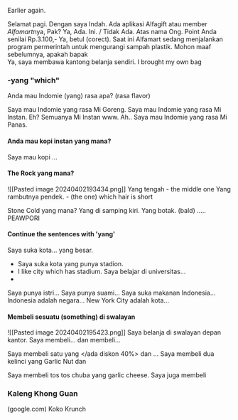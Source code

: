 Earlier again.

Selamat pagi. Dengan saya Indah. Ada aplikasi Alfagift atau member *Alfamart*nya, Pak?
Ya, Ada. Ini.   /    Tidak Ada.
Atas nama Ong. Point Anda senilai Rp.3.100,-
Ya, betul (corect).
Saat ini Alfamart sedang menjalankan program permerintah untuk mengurangi sampah plastik. Mohon maaf sebelumnya, apakah bapak    
Ya, saya membawa kantong belanja sendiri.   I brought my own bag

### -yang "which"
Anda mau Indomie (yang) rasa apa?    (rasa flavor)

Saya mau Indomie yang rasa Mi Goreng.
Saya mau Indomie yang rasa Mi Instan.
Eh? Semuanya Mi Instan www.
Ah.. Saya mau Indomie yang rasa Mi Panas.

#### Anda mau kopi instan yang mana?
Saya mau kopi ...

#### The Rock yang mana?
![[Pasted image 20240402193434.png]]
Yang tengah - the middle one
Yang rambutnya pendek. - (the one) which hair is short

Stone Cold yang mana?
Yang di samping kiri.
Yang botak. (bald)
.....
PEAWPORI

#### Continue the sentences with 'yang'
Saya suka kota... yang besar.
- Saya suka kota yang punya stadion.
- I like city which has stadium.
Saya belajar di universitas...
- 
Saya punya istri...
Saya punya suami...
Saya suka makanan Indonesia...
Indonesia adalah negara...
New York City adalah kota...

#### Membeli sesuatu (something) di swalayan
![[Pasted image 20240402195423.png]]
Saya belanja di swalayan depan kantor. Saya membeli... dan membeli...

Saya membeli satu </delbis> yang </ada diskon 40%> dan  ...
Saya membeli dua kelinci yang Garlic Nut dan 

Saya membeli tos tos chuba yang garlic cheese. Saya juga membeli 

### Kaleng Khong Guan
(google.com)
Koko Krunch 
